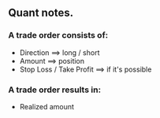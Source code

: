 ## Quant notes.

### A trade order consists of:
- Direction ==> long / short
- Amount ==> position
- Stop Loss / Take Profit ==> if it's possible

### A trade order results in:
- Realized amount




